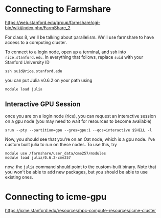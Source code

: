 # Connecting to Farmshare

https://web.stanford.edu/group/farmshare/cgi-bin/wiki/index.php/FarmShare_2

For class 8, we'll be talking about parallelism.  We'll use farmshare to have access to a computing cluster.

To connect to a login node, open up a terminal, and ssh into `rice.stanford.edu`.  In everything that follows, replace `suid` with your Stanford University ID

```
ssh suid@rice.stanford.edu
```

you can put Julia v0.6.2 on your path using
```
module load julia
```

## Interactive GPU Session

once you are on a login node (rice), you can request an interactive session on a gpu node (you may need to wait for resources to become available)
```
srun --pty --partition=gpu --gres=gpu:1 --qos=interactive $SHELL -l
```

Now, you should see that you're on an Oat node, which is a gpu node.  I've custom built julia to run on these nodes.  To use this, try
```
module use /farmshare/user_data/cme257/modules
module load julia/0.6.2-cme257
```
now, the `julia` command should point to the custom-built binary.  Note that you won't be able to add new packages, but you should be able to use existing ones.

# Connecting to icme-gpu

https://icme.stanford.edu/resources/hpc-compute-resources/icme-cluster

